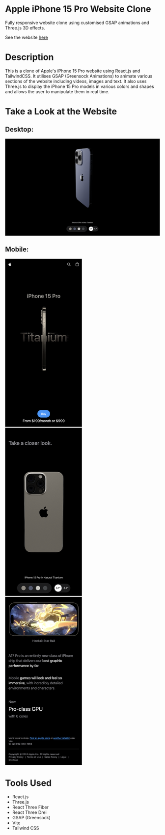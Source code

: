 # Apple iPhone 15 Pro Website Clone

Fully responsive website clone using customised GSAP animations and Three.js 3D effects. 

See the website [here](https://bright-gelato-d9b778.netlify.app)

# Description
This is a clone of Apple's iPhone 15 Pro website using React.js and TailwindCSS. It utilises GSAP (Greensock Animations) to animate various sections of the website including videos, images and text. It also uses Three.js to display the iPhone 15 Pro models in various colors and shapes and allows the user to manipulate them in real time.

# Take a Look at the Website

## Desktop:

<kbd>
<img src="readme-images/desktop-image1.png" />
</kbd>

## Mobile:

<kbd>
<img src="readme-images/mobile-image1.png" width="250"/>
</kbd>

<kbd>
<img src="readme-images/mobile-image2.png" width="250"/>
</kbd>

<kbd>
<img src="readme-images/mobile-image3.png" width="250"/>
</kbd>


# Tools Used
* React.js
* Three.js
* React Three Fiber
* React Three Drei
* GSAP (Greensock)
* Vite
* Tailwind CSS
